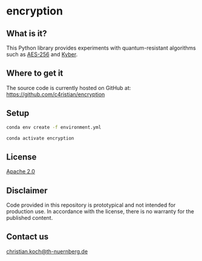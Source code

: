 # encryption

## What is it?
This Python library provides experiments with quantum-resistant algorithms 
such as [AES-256](https://en.wikipedia.org/wiki/Advanced_Encryption_Standard) 
and [Kyber](https://pq-crystals.org/kyber/software.shtml).

## Where to get it
The source code is currently hosted on GitHub at:
https://github.com/c4ristian/encryption

## Setup
```sh
conda env create -f environment.yml

conda activate encryption
```

## License
[Apache 2.0](LICENSE.txt)

## Disclaimer
Code provided in this repository is prototypical and not intended for production use.
In accordance with the license, there is no warranty for the published content.

## Contact us
[christian.koch@th-nuernberg.de](mailto:christian.koch@th-nuernberg.de)

